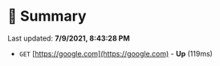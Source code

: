 # 📖 Summary
Last updated: **7/9/2021, 8:43:28 PM**

- `GET` [https://google.com](https://google.com) - **Up** (119ms)

